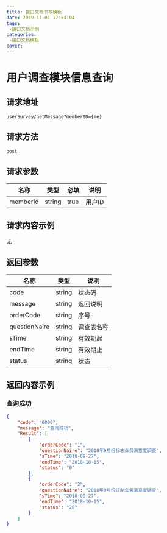 ```yaml
---
title: 接口文档书写模板
date: 2019-11-01 17:54:04
tags: 
 -接口文档示例
categories: 
 -接口文档模板
cover: 
---
```


# 用户调查模块信息查询

## 请求地址

`userSurvey/getMessage?memberID={me}`

## 请求方法

`post`

## 请求参数

| 名称     | 类型   | 必填 | 说明   |
| -------- | ------ | ---- | ------ |
| memberId | string | true | 用户ID |

## 请求内容示例

无

## 返回参数

| 名称          | 类型   | 说明       |
| ------------- | ------ | ---------- |
| code          | string | 状态码     |
| message       | string | 返回说明   |
| orderCode     | string | 序号       |
| questionNaire | string | 调查表名称 |
| sTime         | string | 有效期起   |
| endTime       | string | 有效期止   |
| status        | string | 状态       |

## 返回内容示例

### 查询成功

```json
{
    "code": "0000",
    "message": "查询成功",
    "Result": [
        {
            "orderCode": "1",
            "questionNaire": "2018年9月份标志业务满意度调查",
            "sTime": "2018-09-27",
            "endTime": "2018-10-15",
            "status": "0"
        },
        {
            "orderCode": "2",
            "questionNaire": "2018年9月份订制业务满意度调查",
            "sTime": "2018-09-27",
            "endTime": "2018-10-15",
            "status": "20"
        }
    ]
}
```

